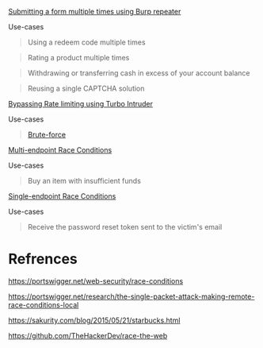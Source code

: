 [Submitting a form multiple times using Burp repeater](https://portswigger.net/web-security/race-conditions/lab-race-conditions-limit-overrun)

Use-cases
> Using a redeem code multiple times

> Rating a product multiple times

> Withdrawing or transferring cash in excess of your account balance

> Reusing a single CAPTCHA solution


[Bypassing Rate limiting using Turbo Intruder](https://portswigger.net/web-security/race-conditions/lab-race-conditions-bypassing-rate-limits)

Use-cases
> [Brute-force](https://thezerohack.com/hack-any-instagram)

 
[Multi-endpoint Race Conditions](https://www.youtube.com/watch?v=SvpxBM7s-G4)

Use-cases
> Buy an item with insufficient funds


[Single-endpoint Race Conditions](https://portswigger.net/web-security/race-conditions/lab-race-conditions-single-endpoint)

Use-cases
> Receive the password reset token sent to the victim's email


# Refrences
https://portswigger.net/web-security/race-conditions

https://portswigger.net/research/the-single-packet-attack-making-remote-race-conditions-local

https://sakurity.com/blog/2015/05/21/starbucks.html

https://github.com/TheHackerDev/race-the-web
